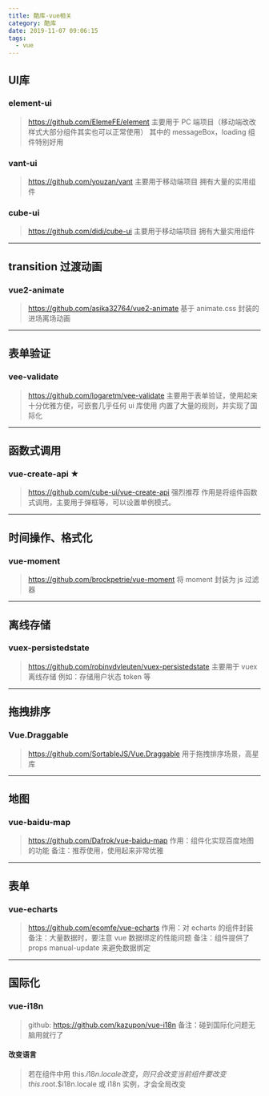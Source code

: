 ```yaml
---
title: 酷库-vue相关
category: 酷库
date: 2019-11-07 09:06:15
tags:
  - vue
---
```


## UI库

### element-ui
> https://github.com/ElemeFE/element
> 主要用于 PC 端项目（移动端改改样式大部分组件其实也可以正常使用）
> 其中的 messageBox，loading 组件特别好用

### vant-ui
> https://github.com/youzan/vant
> 主要用于移动端项目
> 拥有大量的实用组件

### cube-ui
> https://github.com/didi/cube-ui
> 主要用于移动端项目
> 拥有大量实用组件

-------------------------------------------------------------

## transition 过渡动画

### vue2-animate
> https://github.com/asika32764/vue2-animate
> 基于 animate.css 封装的进场离场动画

-------------------------------------------------------------

## 表单验证

### vee-validate
> https://github.com/logaretm/vee-validate
> 主要用于表单验证，使用起来十分优雅方便，可嵌套几乎任何 ui 库使用
> 内置了大量的规则，并实现了国际化

-------------------------------------------------------------

## 函数式调用

### vue-create-api ★
> https://github.com/cube-ui/vue-create-api
> 强烈推荐
> 作用是将组件函数式调用，主要用于弹框等，可以设置单例模式。

-------------------------------------------------------------

## 时间操作、格式化

### vue-moment
> https://github.com/brockpetrie/vue-moment
> 将 moment 封装为 js 过滤器

-------------------------------------------------------------

## 离线存储

### vuex-persistedstate
> https://github.com/robinvdvleuten/vuex-persistedstate
> 主要用于 vuex 离线存储
> 例如：存储用户状态 token 等

-------------------------------------------------------------

## 拖拽排序

### Vue.Draggable
> https://github.com/SortableJS/Vue.Draggable
> 用于拖拽排序场景，高星库

-------------------------------------------------------------

## 地图

### vue-baidu-map
> https://github.com/Dafrok/vue-baidu-map
> 作用：组件化实现百度地图的功能
> 备注：推荐使用，使用起来非常优雅

-------------------------------------------------------------

## 表单

### vue-echarts
> https://github.com/ecomfe/vue-echarts
> 作用：对 echarts 的组件封装
> 备注：大量数据时，要注意 vue 数据绑定的性能问题
> 备注：组件提供了 props manual-update 来避免数据绑定

-------------------------------------------------------------

## 国际化

### vue-i18n
> github: https://github.com/kazupon/vue-i18n
> 备注：碰到国际化问题无脑用就行了

#### 改变语言
> 若在组件中用 this.$i18n.locale 改变，则只会改变当前组件
> 要改变 this.$root.$i18n.locale 或 i18n 实例，才会全局改变